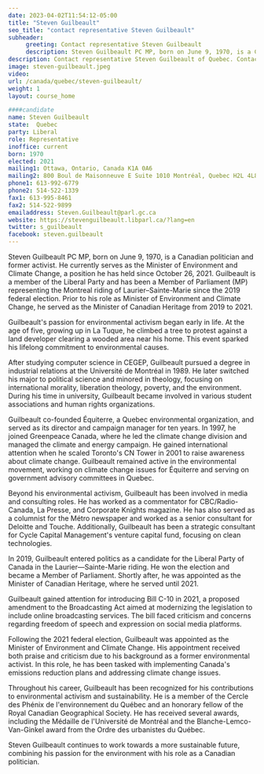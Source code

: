 ```yaml
---
date: 2023-04-02T11:54:12-05:00
title: "Steven Guilbeault"
seo_title: "contact representative Steven Guilbeault"
subheader:
     greeting: Contact representative Steven Guilbeault
     description: Steven Guilbeault PC MP, born on June 9, 1970, is a Canadian politician and former activist.
description: Contact representative Steven Guilbeault of Quebec. Contact information for Steven Guilbeault includes email address, phone number, and mailing address.
image: steven-guilbeault.jpeg
video:
url: /canada/quebec/steven-guilbeault/
weight: 1
layout: course_home

####candidate
name: Steven Guilbeault
state:	Quebec
party: Liberal
role: Representative
inoffice: current
born: 1970
elected: 2021
mailing1: Ottawa, Ontario, Canada K1A 0A6
mailing2: 800 Boul de Maisonneuve E Suite 1010 Montréal, Quebec H2L 4L8
phone1: 613-992-6779
phone2: 514-522-1339
fax1: 613-995-8461
fax2: 514-522-9899
emailaddress: Steven.Guilbeault@parl.gc.ca
website: https://stevenguilbeault.libparl.ca/?lang=en
twitter: s_guilbeault
facebook: steven.guilbeault
---
```


Steven Guilbeault PC MP, born on June 9, 1970, is a Canadian politician and former activist. He currently serves as the Minister of Environment and Climate Change, a position he has held since October 26, 2021. Guilbeault is a member of the Liberal Party and has been a Member of Parliament (MP) representing the Montreal riding of Laurier–Sainte-Marie since the 2019 federal election. Prior to his role as Minister of Environment and Climate Change, he served as the Minister of Canadian Heritage from 2019 to 2021.

Guilbeault's passion for environmental activism began early in life. At the age of five, growing up in La Tuque, he climbed a tree to protest against a land developer clearing a wooded area near his home. This event sparked his lifelong commitment to environmental causes.

After studying computer science in CEGEP, Guilbeault pursued a degree in industrial relations at the Université de Montréal in 1989. He later switched his major to political science and minored in theology, focusing on international morality, liberation theology, poverty, and the environment. During his time in university, Guilbeault became involved in various student associations and human rights organizations.

Guilbeault co-founded Équiterre, a Quebec environmental organization, and served as its director and campaign manager for ten years. In 1997, he joined Greenpeace Canada, where he led the climate change division and managed the climate and energy campaign. He gained international attention when he scaled Toronto's CN Tower in 2001 to raise awareness about climate change. Guilbeault remained active in the environmental movement, working on climate change issues for Équiterre and serving on government advisory committees in Quebec.

Beyond his environmental activism, Guilbeault has been involved in media and consulting roles. He has worked as a commentator for CBC/Radio-Canada, La Presse, and Corporate Knights magazine. He has also served as a columnist for the Métro newspaper and worked as a senior consultant for Deloitte and Touche. Additionally, Guilbeault has been a strategic consultant for Cycle Capital Management's venture capital fund, focusing on clean technologies.

In 2019, Guilbeault entered politics as a candidate for the Liberal Party of Canada in the Laurier—Sainte-Marie riding. He won the election and became a Member of Parliament. Shortly after, he was appointed as the Minister of Canadian Heritage, where he served until 2021.

Guilbeault gained attention for introducing Bill C-10 in 2021, a proposed amendment to the Broadcasting Act aimed at modernizing the legislation to include online broadcasting services. The bill faced criticism and concerns regarding freedom of speech and expression on social media platforms.

Following the 2021 federal election, Guilbeault was appointed as the Minister of Environment and Climate Change. His appointment received both praise and criticism due to his background as a former environmental activist. In this role, he has been tasked with implementing Canada's emissions reduction plans and addressing climate change issues.

Throughout his career, Guilbeault has been recognized for his contributions to environmental activism and sustainability. He is a member of the Cercle des Phénix de l'environnement du Québec and an honorary fellow of the Royal Canadian Geographical Society. He has received several awards, including the Médaille de l'Université de Montréal and the Blanche-Lemco-Van-Ginkel award from the Ordre des urbanistes du Québec.

Steven Guilbeault continues to work towards a more sustainable future, combining his passion for the environment with his role as a Canadian politician.
